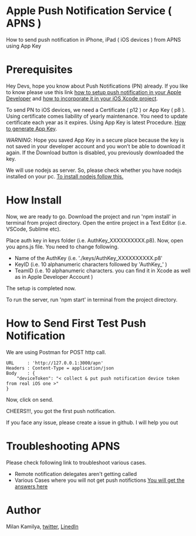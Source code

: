 # Apple Push Notification Service ( APNS )
How to send push notification in iPhone, iPad ( iOS devices ) from APNS using App Key

# Prerequisites
Hey Devs, hope you know about Push Notifications (PN) already. If you like to know please use this link [how to setup push notification in your Apple Developer](https://developer.apple.com/documentation/usernotifications) and [how to incorporate it in your iOS Xcode project](https://developer.apple.com/documentation/usernotifications/registering_your_app_with_apns).

To send PN to iOS devices, we need a Certificate ( p12 ) or App Key ( p8 ). Using certificate comes liability of yearly maintenance. You need to update certificate each year as it expires. Using App Key is latest Procedure. [How to generate App Key](https://help.apple.com/developer-account/#/devcdfbb56a3).

*WARNING*: Hope you saved App Key in a secure place because the key is not saved in your developer account and you won’t be able to download it again. If the Download button is disabled, you previously downloaded the key.

We will use nodejs as server. So, please check whether you have nodejs installed on your pc. [To install nodejs follow this.](https://nodejs.org/en/download/)


# How Install
Now, we are ready to go. Download the project and run 'npm install' in terminal from project directory. Open the entire project in a Text Editor (i.e. VSCode, Sublime etc). 

Place auth key in keys folder (i.e. AuthKey_XXXXXXXXXX.p8). Now, open you apns.js file. You need to change following. 
- Name of the AuthKey (i.e. './keys/AuthKey_XXXXXXXXXX.p8' 
- KeyID (i.e. 10 alphanumeric characters followed by 'AuthKey_' )
- TeamID (i.e. 10 alphanumeric characters. you can find it in Xcode as well as in Apple Developer Account )

The setup is completed now.

To run the server, run 'npm start' in terminal from the project directory.

# How to Send First Test Push Notification
We are using Postman for POST http call. 
```
URL     : 'http://127.0.0.1:3000/apn'
Headers : Content-Type = application/json
Body    : {
	"deviceToken": "< collect & put push notification device token from real iOS one >"
}
```
Now, click on send. 

CHEERS!!!, you got the first push notification.

If you face any issue, please create a issue in github. I will help you out

# Troubleshooting APNS
Please check following link to troubleshoot various cases.
- Remote notification delegates aren't getting called 
- Various Cases where you will not get push notifictions
[You will get the answers here](https://developer.apple.com/library/archive/technotes/tn2265/_index.html)

# Author
Milan Kamilya, [twitter](https://twitter.com/Milan_Kamilya), [LinedIn](https://www.linkedin.com/in/milan-kamilya-6427a82a)
